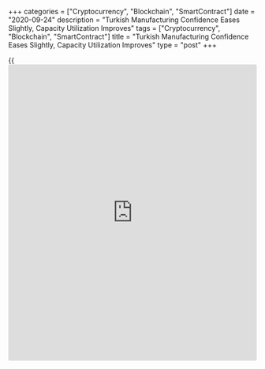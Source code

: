 +++
categories = ["Cryptocurrency", "Blockchain", "SmartContract"]
date = "2020-09-24"
description = "Turkish Manufacturing Confidence Eases Slightly, Capacity Utilization Improves"
tags = ["Cryptocurrency", "Blockchain", "SmartContract"]
title = "Turkish Manufacturing Confidence Eases Slightly, Capacity Utilization Improves"
type = "post"
+++

{{<iframe id="large-banner" src="https://www.bounty.group/#slide=20.0" width="100%" height="600" scrolling="no" style="border: 0px solid rgb(216, 221, 230); border-radius: 3px;">}}

Turkey's manufacturing confidence weakened slightly in September, while
capacity utilization continued to improve, data from the central bank
showed on Thursday.

The manufacturing confidence index fell to 105.3 from 106.2 in August.
The index held above 100 for a third straight month.

Output and employment expectations for the next three months eased in
September, the survey showed. However, the manufacturers' perceptions
for export order demand in the next three months strengthened.

Separate data from the central bank showed that the manufacturing
capacity utilization rate climbed to 74.6 percent in September from 73.3
percent in August. The rate increased for a fifth consecutive month.

For comments and feedback [contact](https://www.playgroundfx.com/contact/): editorial@rtt[news](https://www.letsplayfx.com/blog/forex-news-website/).com

[Economic News][1]

 **What parts of the world are seeing the best (and worst) economic
performances lately? Click[here][2] to check out our [Econ Scorecard][2]
and find out! See up-to-the-moment [ranking](https://www.playgroundfx.com/blog/crypto-exchange-ranking/)s for the best and worst
performers in [GDP][3], [unemployment rate][4], [inflation][5] and much
more.**

   1. www.rtt[news](https://www.letsplayfx.com/blog/forex-news-website/).com/Content/EconomicNews.aspx
   2. www.rtt[news](https://www.letsplayfx.com/blog/forex-news-website/).com/economic-scorecard/world-rank/PPI/highest-performance.aspx
   3. www.rtt[news](https://www.letsplayfx.com/blog/forex-news-website/).com/economic-scorecard/world-rank/GDP/highest-performance.aspx
   4. www.rtt[news](https://www.letsplayfx.com/blog/forex-news-website/).com/economic-scorecard/world-rank/unemployment-rate/lowest-performance.aspx
   5. www.rtt[news](https://www.letsplayfx.com/blog/forex-news-website/).com/economic-scorecard/world-rank/CPI/highest-performance.aspx